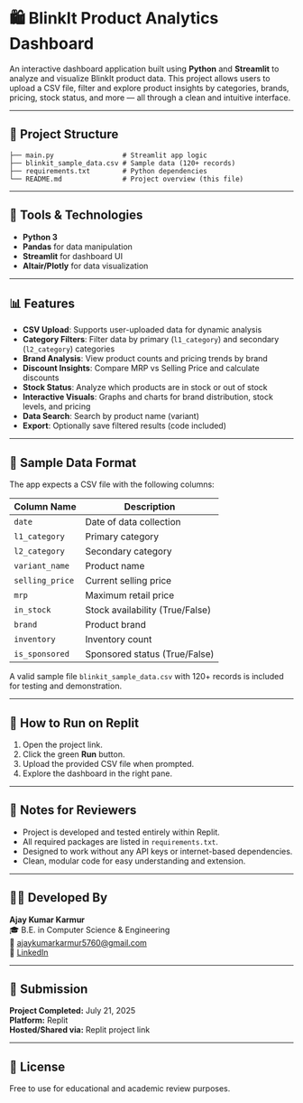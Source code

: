 # 🛍️ BlinkIt Product Analytics Dashboard

An interactive dashboard application built using **Python** and **Streamlit** to analyze and visualize BlinkIt product data. This project allows users to upload a CSV file, filter and explore product insights by categories, brands, pricing, stock status, and more — all through a clean and intuitive interface.

---

## 📁 Project Structure

```
├── main.py                 # Streamlit app logic
├── blinkit_sample_data.csv # Sample data (120+ records)
├── requirements.txt        # Python dependencies
└── README.md               # Project overview (this file)
```

---

## 🧰 Tools & Technologies

- **Python 3**
- **Pandas** for data manipulation
- **Streamlit** for dashboard UI
- **Altair/Plotly** for data visualization

---

## 📊 Features

- **CSV Upload**: Supports user-uploaded data for dynamic analysis  
- **Category Filters**: Filter data by primary (`l1_category`) and secondary (`l2_category`) categories  
- **Brand Analysis**: View product counts and pricing trends by brand  
- **Discount Insights**: Compare MRP vs Selling Price and calculate discounts  
- **Stock Status**: Analyze which products are in stock or out of stock  
- **Interactive Visuals**: Graphs and charts for brand distribution, stock levels, and pricing  
- **Data Search**: Search by product name (variant)  
- **Export**: Optionally save filtered results (code included)

---

## 📂 Sample Data Format

The app expects a CSV file with the following columns:

| Column Name      | Description                          |
|------------------|--------------------------------------|
| `date`           | Date of data collection              |
| `l1_category`    | Primary category                     |
| `l2_category`    | Secondary category                   |
| `variant_name`   | Product name                         |
| `selling_price`  | Current selling price                |
| `mrp`            | Maximum retail price                 |
| `in_stock`       | Stock availability (True/False)      |
| `brand`          | Product brand                        |
| `inventory`      | Inventory count                      |
| `is_sponsored`   | Sponsored status (True/False)        |

A valid sample file `blinkit_sample_data.csv` with 120+ records is included for testing and demonstration.

---

## 🧪 How to Run on Replit

1. Open the project link.
2. Click the green **Run** button.
3. Upload the provided CSV file when prompted.
4. Explore the dashboard in the right pane.

---

## 📌 Notes for Reviewers

- Project is developed and tested entirely within Replit.
- All required packages are listed in `requirements.txt`.
- Designed to work without any API keys or internet-based dependencies.
- Clean, modular code for easy understanding and extension.

---

## 👨‍💻 Developed By

**Ajay Kumar Karmur**  
🎓 B.E. in Computer Science & Engineering  
📧 ajaykumarkarmur5760@gmail.com  
🔗 [LinkedIn](https://www.linkedin.com/in/ajay-kumar-karmur)

---

## 📅 Submission

**Project Completed:** July 21, 2025  
**Platform:** Replit  
**Hosted/Shared via:** Replit project link

---

## 📃 License

Free to use for educational and academic review purposes.
